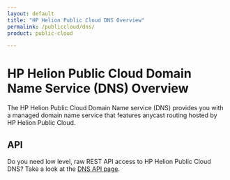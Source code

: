 ```yaml
---
layout: default
title: "HP Helion Public Cloud DNS Overview"
permalink: /publiccloud/dns/
product: public-cloud 

---
```

<!--PUBLISHED-->
# HP Helion Public Cloud Domain Name Service (DNS) Overview

The HP Helion Public Cloud Domain Name service (DNS) provides you with a managed domain name service that features anycast routing hosted by HP Helion Public Cloud.  

## API
Do you need low level, raw REST API access to HP Helion Public Cloud DNS?  Take a look at the [DNS API page](/publiccloud/api/dns/).
